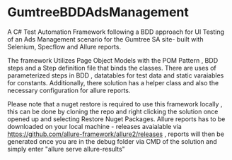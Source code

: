 # GumtreeBDDAdsManagement
A C# Test Automation Framework following a BDD approach for UI Testing of an Ads Management scenario for the Gumtree SA site- built with Selenium, Specflow and Allure reports.


The framework Utilizes Page Object Models with the POM Pattern , BDD steps and a Step definition file that binds the classes. There are uses of parameterized steps in BDD , datatables for test data and static varaiables for constants.
Additionally, there solution has a helper class and also the necessary configuration for allure reports.

Please note that a nuget restore is required to use this framework locally , this can be done by cloning the repo and right clicking the solution once opened up and selecting Restore Nuget Packages.
Allure reports has to be downloaded on your local machine - releases avaialable via https://github.com/allure-framework/allure2/releases , reports will then be generated once you are in the debug folder via CMD of the solution and simply enter "allure serve allure-results"


